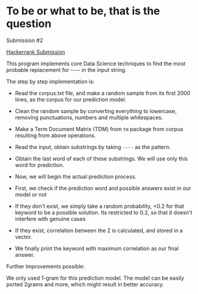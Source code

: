 # To be or what to be, that is the question
Submission #2

[Hackerrank Submission](https://www.hackerrank.com/challenges/to-be-what/submissions/code/96280726)

This program implements core Data Science techniques to find the most probable replacement for ---- in the input string.

The step by step implementation is:

* Read the corpus.txt file, and make a random sample from its first 2000 lines, as the corpus for our prediction model.

* Clean the random sample by converting everything to lowercase, removing punctuations, numbers and multiple whitespaces.

* Make a Term Document Matrix (TDM) from `tm` package from corpus resulting from above operations.

* Read the input, obtain substrings by taking `----` as the pattern.

* Obtain the last word of each of these substrings. We will use only this word for prediction.

* Now, we will begin the actual prediction process.

* First, we check if the prediction word and possible answers exist in our model or not

* If they don't exist, we simply take a random probability, <0.2 for that keyword to be a possible solution. Its restricted to 0.2, so that it doesn't interfere with genuine cases

* If they exist, correlation between the 2 is calculated, and stored in a vector.

* We finally print the keyword with maximum correlation as our final answer.


Further Improvements possible:

We only used 1-gram for this prediction model. The model can be easily ported 2grams and more, which might result in better accuracy.
